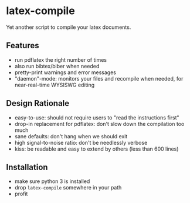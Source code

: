 latex-compile
=============

Yet another script to compile your latex documents.

## Features

- run pdflatex the right number of times
- also run bibtex/biber when needed
- pretty-print warnings and error messages
- "daemon"-mode: monitors your files and recompile when needed, for near-real-time WYSISWG editing

## Design Rationale

- easy-to-use: should not require users to "read the instructions first"
- drop-in replacement for pdflatex: don't slow down the compilation too much
- sane defaults: don't hang when we should exit
- high signal-to-noise ratio: don't be needlessly verbose
- kiss: be readable and easy to extend by others (less than 600 lines)

## Installation

- make sure python 3 is installed
- drop `latex-compile` somewhere in your path
- profit
